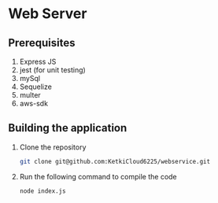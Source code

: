 # Web Server

## Prerequisites
    
1. Express JS
2. jest (for unit testing)
3. mySql
4. Sequelize
5. multer
6. aws-sdk
   
   
## Building the application

1. Clone the repository

    ```sh
    git clone git@github.com:KetkiCloud6225/webservice.git
    ```


2. Run the following command to compile the code
   
   ```
   node index.js
   ```


